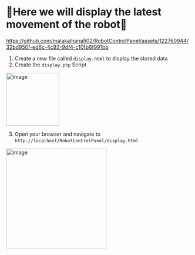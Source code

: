 # 🤖Here we will display the latest movement of the robot🤖

https://github.com/malakalhanafi02/RobotControlPanel/assets/122760944/32bd950f-ed6c-4c92-9df4-c10fb6f991bb

1. Create a new file called `display.html` to display the stored data
2. Create the `display.php` Script

<img width="144" alt="image" src="https://github.com/malakalhanafi02/RobotControlPanel/assets/122760944/ebc4048b-62c7-4049-8497-d3e9115d1158">

3. Open your browser and navigate to `http://localhost/RobotControlPanel/display.html`

<img width="273" alt="image" src="https://github.com/malakalhanafi02/RobotControlPanel/assets/122760944/e50f395d-59ab-4d85-86ac-fc50b6ac4f10">

